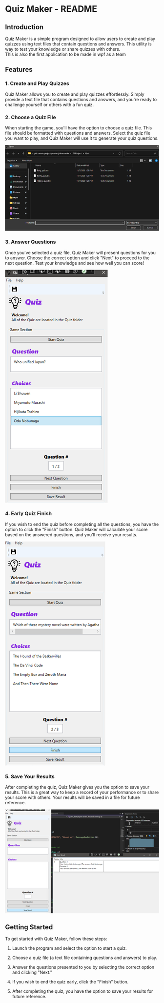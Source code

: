 # Quiz Maker - README

## Introduction

Quiz Maker is a simple program designed to allow users to create and play quizzes using text files that contain questions and answers.
This utility is  way to test your knowledge or share quizzes with others. 
<br>
This is also the first application to be made in wpf as a team

## Features

### 1. Create and Play Quizzes

Quiz Maker allows you to create and play quizzes effortlessly. Simply provide a text file that contains questions and answers, and you're ready to challenge yourself or others with a fun quiz.

### 2. Choose a Quiz File

When starting the game, you'll have the option to choose a quiz file. This file should be formatted with questions and answers. Select the quiz file you want to play, and Quiz Maker will use it to generate your quiz questions.

![Choose a Quiz File](./img/demo/choose.png)

### 3. Answer Questions

Once you've selected a quiz file, Quiz Maker will present questions for you to answer. Choose the correct option and click "Next" to proceed to the next question. Test your knowledge and see how well you can score!

![Answer Questions](./img/demo/anwser.png)

### 4. Early Quiz Finish

If you wish to end the quiz before completing all the questions, you have the option to click the "Finish" button. Quiz Maker will calculate your score based on the answered questions, and you'll receive your results.

![Early Quiz Finish](./img/demo/finish.png)

### 5. Save Your Results

After completing the quiz, Quiz Maker gives you the option to save your results. This is a great way to keep a record of your performance or to share your score with others. Your results will be saved in a file for future reference.

![Save Your Results](./img/demo/save.png)

## Getting Started

To get started with Quiz Maker, follow these steps:

1. Launch the program and select the option to start a quiz.

2. Choose a quiz file (a text file containing questions and answers) to play.

3. Answer the questions presented to you by selecting the correct option and clicking "Next."

4. If you wish to end the quiz early, click the "Finish" button.

5. After completing the quiz, you have the option to save your results for future reference.
